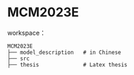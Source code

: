 # MCM2023E

workspace：

```
MCM2023E
├── model_description	# in Chinese
├── src
├── thesis				# Latex thesis
```
